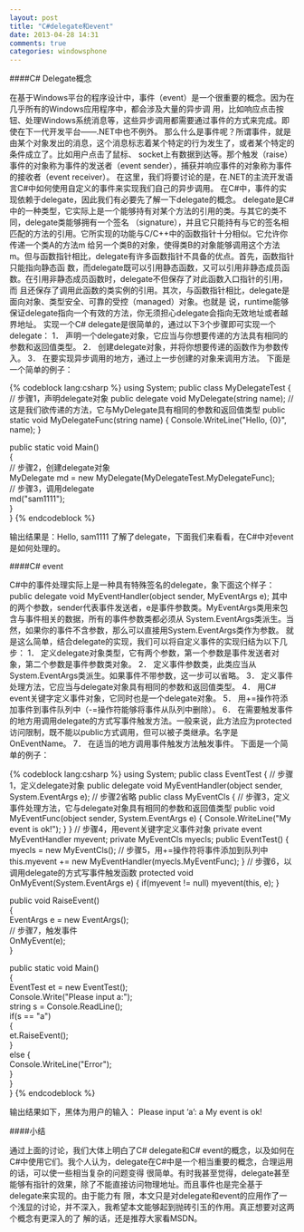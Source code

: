 ```yaml
---
layout: post
title: "C#delegate和event"
date: 2013-04-28 14:31
comments: true
categories: windowsphone
---
```

####C# Delegate概念
<p>
在基于Windows平台的程序设计中，事件（event）是一个很重要的概念。因为在几乎所有的Windows应用程序中，都会涉及大量的异步调 用，比如响应点击按钮、处理Windows系统消息等，这些异步调用都需要通过事件的方式来完成。即使在下一代开发平台——.NET中也不例外。
那么什么是事件呢？所谓事件，就是由某个对象发出的消息，这个消息标志着某个特定的行为发生了，或者某个特定的条件成立了。比如用户点击了鼠标、 socket上有数据到达等。那个触发（raise）事件的对象称为事件的发送者（event sender），捕获并响应事件的对象称为事件的接收者（event receiver）。
在这里，我们将要讨论的是，在.NET的主流开发语言C#中如何使用自定义的事件来实现我们自己的异步调用。
在C#中，事件的实现依赖于delegate，因此我们有必要先了解一下delegate的概念。
delegate是C#中的一种类型，它实际上是一个能够持有对某个方法的引用的类。与其它的类不同，delegate类能够拥有一个签名 （signature），并且它只能持有与它的签名相匹配的方法的引用。它所实现的功能与C/C++中的函数指针十分相似。它允许你传递一个类A的方法m 给另一个类B的对象，使得类B的对象能够调用这个方法m。但与函数指针相比，delegate有许多函数指针不具备的优点。首先，函数指针只能指向静态函 数，而delegate既可以引用静态函数，又可以引用非静态成员函数。在引用非静态成员函数时，delegate不但保存了对此函数入口指针的引用，而 且还保存了调用此函数的类实例的引用。其次，与函数指针相比，delegate是面向对象、类型安全、可靠的受控（managed）对象。也就是 说，runtime能够保证delegate指向一个有效的方法，你无须担心delegate会指向无效地址或者越界地址。
实现一个C# delegate是很简单的，通过以下3个步骤即可实现一个delegate：
1． 声明一个delegate对象，它应当与你想要传递的方法具有相同的参数和返回值类型。
2． 创建delegate对象，并将你想要传递的函数作为参数传入。
3． 在要实现异步调用的地方，通过上一步创建的对象来调用方法。
下面是一个简单的例子：

</p>
{% codeblock lang:csharp %}
using System;  
public class MyDelegateTest  
{  
// 步骤1，声明delegate对象  
public delegate void MyDelegate(string name);  
// 这是我们欲传递的方法，它与MyDelegate具有相同的参数和返回值类型  
public static void MyDelegateFunc(string name)  
{  
Console.WriteLine("Hello, {0}", name);  
}  
 
public static void Main()  
{  
// 步骤2，创建delegate对象  
MyDelegate md = new MyDelegate(MyDelegateTest.MyDelegateFunc);  
// 步骤3，调用delegate  
md("sam1111");  
}  
} 
{% endcodeblock %}

<p>
输出结果是：Hello, sam1111
了解了delegate，下面我们来看看，在C#中对event是如何处理的。
</p>
<!--more-->

####C# event

<p>
C#中的事件处理实际上是一种具有特殊签名的delegate，象下面这个样子：
public delegate void MyEventHandler(object sender, MyEventArgs e);
其中的两个参数，sender代表事件发送者，e是事件参数类。MyEventArgs类用来包含与事件相关的数据，所有的事件参数类都必须从 System.EventArgs类派生。当然，如果你的事件不含参数，那么可以直接用System.EventArgs类作为参数。
就是这么简单，结合delegate的实现，我们可以将自定义事件的实现归结为以下几步：
1． 定义delegate对象类型，它有两个参数，第一个参数是事件发送者对象，第二个参数是事件参数类对象。
2． 定义事件参数类，此类应当从System.EventArgs类派生。如果事件不带参数，这一步可以省略。
3． 定义事件处理方法，它应当与delegate对象具有相同的参数和返回值类型。
4． 用C# event关键字定义事件对象，它同时也是一个delegate对象。
5． 用+=操作符添加事件到事件队列中（-=操作符能够将事件从队列中删除）。
6． 在需要触发事件的地方用调用delegate的方式写事件触发方法。一般来说，此方法应为protected访问限制，既不能以public方式调用，但可以被子类继承。名字是OnEventName。
7． 在适当的地方调用事件触发方法触发事件。
下面是一个简单的例子：
</p>
{% codeblock lang:csharp %}
using System;  
public class EventTest  
{  
// 步骤1，定义delegate对象  
public delegate void MyEventHandler(object sender, System.EventArgs e);  
// 步骤2省略  
public class MyEventCls  
{  
// 步骤3，定义事件处理方法，它与delegate对象具有相同的参数和返回值类型  
public void MyEventFunc(object sender, System.EventArgs e)  
{  
Console.WriteLine("My event is ok!");  
}  
}  
// 步骤4，用event关键字定义事件对象  
private event MyEventHandler myevent;  
private MyEventCls myecls;  
public EventTest()  
{  
myecls = new MyEventCls();  
// 步骤5，用+=操作符将事件添加到队列中  
this.myevent += new MyEventHandler(myecls.MyEventFunc);  
}  
// 步骤6，以调用delegate的方式写事件触发函数  
protected void OnMyEvent(System.EventArgs e)  
{  
if(myevent != null)  
myevent(this, e);  
}  
 
public void RaiseEvent()  
{  
EventArgs e = new EventArgs();  
// 步骤7，触发事件  
OnMyEvent(e);  
}  
 
public static void Main()  
{  
EventTest et = new EventTest();  
Console.Write("Please input a:");  
string s = Console.ReadLine();  
if(s == "a")  
{  
et.RaiseEvent();  
}  
else 
{  
Console.WriteLine("Error");  
}  
}  
} 
{% endcodeblock %}
<p>
输出结果如下，黑体为用户的输入：
Please input ‘a’: a
My event is ok!
</p>

####小结
<p>
通过上面的讨论，我们大体上明白了C# delegate和C# event的概念，以及如何在C#中使用它们。我个人认为，delegate在C#中是一个相当重要的概念，合理运用的话，可以使一些相当复杂的问题变得 很简单。有时我甚至觉得，delegate甚至能够有指针的效果，除了不能直接访问物理地址。而且事件也是完全基于delegate来实现的。由于能力有 限，本文只是对delegate和event的应用作了一个浅显的讨论，并不深入，我希望本文能够起到抛砖引玉的作用。真正想要对这两个概念有更深入的了 解的话，还是推荐大家看MSDN。
</p>